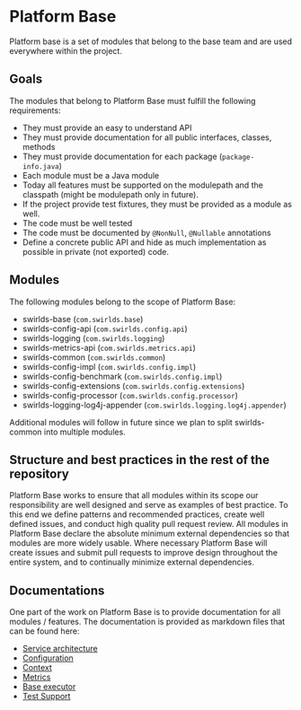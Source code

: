 # Platform Base

Platform base is a set of modules that belong to the base team and are used everywhere within the project.

## Goals

The modules that belong to Platform Base must fulfill the following requirements:

- They must provide an easy to understand API
- They must provide documentation for all public interfaces, classes, methods
- They must provide documentation for each package (`package-info.java`)
- Each module must be a Java module
- Today all features must be supported on the modulepath and the classpath (might be modulepath only in future).
- If the project provide test fixtures, they must be provided as a module as well.
- The code must be well tested
- The code must be documented by `@NonNull`, `@Nullable` annotations
- Define a concrete public API and hide as much implementation as possible in private (not exported) code.

## Modules

The following modules belong to the scope of Platform Base:

- swirlds-base (`com.swirlds.base`)
- swirlds-config-api (`com.swirlds.config.api`)
- swirlds-logging (`com.swirlds.logging`)
- swirlds-metrics-api (`com.swirlds.metrics.api`)
- swirlds-common (`com.swirlds.common`)
- swirlds-config-impl (`com.swirlds.config.impl`)
- swirlds-config-benchmark (`com.swirlds.config.impl`)
- swirlds-config-extensions (`com.swirlds.config.extensions`)
- swirlds-config-processor (`com.swirlds.config.processor`)
- swirlds-logging-log4j-appender (`com.swirlds.logging.log4j.appender`)

Additional modules will follow in future since we plan to split swirlds-common into multiple modules.

## Structure and best practices in the rest of the repository

Platform Base works to ensure that all modules within its scope our responsibility are well designed and serve as examples of best practice.
To this end we define patterns and recommended practices, create well defined issues, and conduct high quality pull request review.
All modules in Platform Base declare the absolute minimum external dependencies so that modules are more widely usable.
Where necessary Platform Base will create issues and submit pull requests to improve design throughout the entire system, and to continually minimize external dependencies.

## Documentations

One part of the work on Platform Base is to provide documentation for all modules / features.
The documentation is provided as markdown files that can be found here:

- [Service architecture](./service-architecture/service-architecture.md)
- [Configuration](./configuration/configuration.md)
- [Context](./context/context.md)
- [Metrics](./metrics/metrics.md)
- [Base executor](./base-executor/base-executor.md)
- [Test Support](./test-support/test-support.md)
